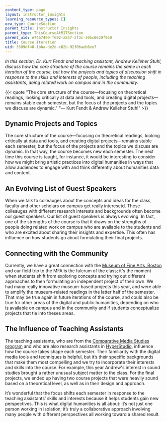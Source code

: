 ```yaml
---
content_type: page
layout: instructor_insights
learning_resource_types: []
ocw_type: CourseSection
parent_title: Instructor Insights
parent_type: ThisCourseAtMITSection
parent_uid: e7467490-f602-a847-3f3c-30bc6629f9a0
title: Course Iteration
uid: 3809df48-1bba-de2d-c02b-92f06aeb6ee7
---
```


_In this section, Dr. Kurt Fendt and teaching assistant, Andrew Kelleher Stuhl, discuss how the core structure of the course remains the same in each iteration of the course, but how the projects and topics of discussion shift in response to the skills and interests of people, including the teaching assistants, doing related work on campus and in the community._

{{< quote "The core structure of the course—focusing on theoretical readings, looking critically at data and tools, and creating digital projects—remains stable each semester, but the focus of the projects and the topics we discuss are dynamic." "— Kurt Fendt & Andrew Kelleher Stuhl" >}}

Dynamic Projects and Topics
---------------------------

The core structure of the course—focusing on theoretical readings, looking critically at data and tools, and creating digital projects—remains stable each semester, but the focus of the projects and the topics we discuss are dynamic. In that way, the course becomes new each semester. The next time this course is taught, for instance, it would be interesting to consider how we might bring artistic practices into digital humanities in ways that allow audiences to engage with and think differently about humanities data and content.

An Evolving List of Guest Speakers
----------------------------------

When we talk to colleauges about the concepts and ideas for the class, faculty and other scholars on campus get really interesetd. These colleauges with different research interests and backgrounds often become our guest speakers. Our list of guest speakers is always evolving. In fact, one of the strengths of the course is that it draws on the strengths of people doing related work on campus who are available to the students and who are excited about sharing their insights and expertise. This often has influence on how students go about formulating their final projects.

Connecting with the Community
-----------------------------

Currently, we have a great connection with the [Museum of Fine Arts, Boston](http://www.mfa.org) and our field trip to the MFA is the fulcrum of the class; it's the moment when students shift from exploring concepts and trying out different approaches to then formulating an independent project of their own. We had many really innovative museum-based projects this year, and were able to amplify the museum-related readings in the latter half of the semester. That may be true again in future iterations of the course, and could also be true for other areas of the digital and public humanities, depending on who is available on campus and in the community and if students conceptualize projects that tie into theses areas.

The Influence of Teaching Assistants
------------------------------------

The teaching assistants, who are from the [Comparative Media Studies program](http://cmsw.mit.edu/) and who are also research assistants in [HyperStudio](http://hyperstudio.mit.edu/), influence how the course takes shape each semester. Their familiarity with the digital media tools and techniques is helpful, but it’s their specific backgrounds that make them most compelling and we try to incorporate their interests and skills into the course. For example, this year Andrew's interest in sound studies brought a rather unusual subject matter to the class. For the final projects, we ended up having two course projects that were heavily sound based on a theoretical level, as well as in their design and approach.

It’s wonderful that the focus shifts each semester in response to the teaching assistants’ skills and interests because it helps students gain new perspectives. This is what digital humanities is all about: it’s not just one person working in isolation; it’s truly a collaborative approach involving many people with different perspectives all working toward a shared result.